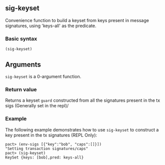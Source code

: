 ## sig-keyset

Convenience function to build a keyset from keys present in message signatures, using 'keys-all' as the predicate.

### Basic syntax

```pact
(sig-keyset)
```

## Arguments

`sig-keyset` is a 0-argument function.

### Return value

Returns a keyset `guard` constructed from all the signatures present in the tx sigs (Generally set in the repl)/

### Example

The following example demonstrates how to use `sig-keyset` to construct a key present in the tx signatures (REPL Only):

```pact
pact> (env-sigs [{"key":"bob", "caps":[]}])
"Setting transaction signatures/caps"
pact> (sig-keyset)
KeySet {keys: [bob],pred: keys-all}
```
